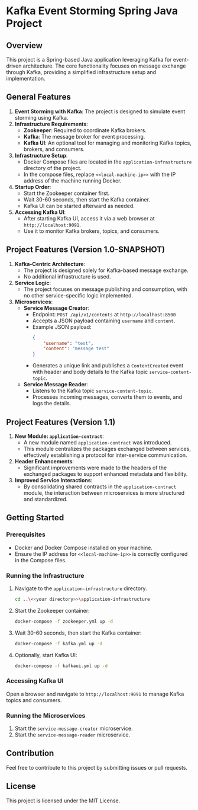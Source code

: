 # Kafka Event Storming Spring Java Project

## Overview
This project is a Spring-based Java application leveraging Kafka for event-driven architecture. The core functionality focuses on message exchange through Kafka, providing a simplified infrastructure setup and implementation.

## General Features
1. **Event Storming with Kafka**: The project is designed to simulate event storming using Kafka.
2. **Infrastructure Requirements**:
    - **Zookeeper**: Required to coordinate Kafka brokers.
    - **Kafka**: The message broker for event processing.
    - **Kafka UI**: An optional tool for managing and monitoring Kafka topics, brokers, and consumers.
3. **Infrastructure Setup**:
    - Docker Compose files are located in the `application-infrastructure` directory of the project.
    - In the compose files, replace `<<local-machine-ip>>` with the IP address of the machine running Docker.
4. **Startup Order**:
    - Start the Zookeeper container first.
    - Wait 30-60 seconds, then start the Kafka container.
    - Kafka UI can be started afterward as needed.
5. **Accessing Kafka UI**:
    - After starting Kafka UI, access it via a web browser at `http://localhost:9091`.
    - Use it to monitor Kafka brokers, topics, and consumers.

## Project Features (Version 1.0-SNAPSHOT)
1. **Kafka-Centric Architecture**:
    - The project is designed solely for Kafka-based message exchange.
    - No additional infrastructure is used.
2. **Service Logic**:
    - The project focuses on message publishing and consumption, with no other service-specific logic implemented.
3. **Microservices**:
    - **Service Message Creator**:
        - Endpoint: `POST /api/v1/contents` at `http://localhost:8500`
        - Accepts a JSON payload containing `username` and `content`.
        - Example JSON payload:
           ```json
           {
               "username": "test",
               "content": "message test"
           }
        - Generates a unique link and publishes a `ContentCreated` event with header and body details to the Kafka topic `service-content-topic`.
    - **Service Message Reader**:
        - Listens to the Kafka topic `service-content-topic`.
        - Processes incoming messages, converts them to events, and logs the details.

## Project Features (Version 1.1)
1. **New Module: `application-contract`**:
   - A new module named `application-contract` was introduced.
   - This module centralizes the packages exchanged between services, effectively establishing a protocol for inter-service communication.
2. **Header Enhancements**:
   - Significant improvements were made to the headers of the exchanged packages to support enhanced metadata and flexibility.
3. **Improved Service Interactions**:
   - By consolidating shared contracts in the `application-contract` module, the interaction between microservices is more structured and standardized.

## Getting Started
### Prerequisites
- Docker and Docker Compose installed on your machine.
- Ensure the IP address for `<<local-machine-ip>>` is correctly configured in the Compose files.

### Running the Infrastructure
1. Navigate to the `application-infrastructure` directory.
   ```bash
   cd ..\<<your directory>>\application-infrastructure
   ```
2. Start the Zookeeper container:
   ```bash
   docker-compose -f zookeeper.yml up -d
   ```
3. Wait 30-60 seconds, then start the Kafka container:
   ```bash
   docker-compose -f kafka.yml up -d
   ```
4. Optionally, start Kafka UI:
   ```bash
   docker-compose -f kafkaui.yml up -d
   ```

### Accessing Kafka UI
Open a browser and navigate to `http://localhost:9091` to manage Kafka topics and consumers.

### Running the Microservices
1. Start the `service-message-creator` microservice.
2. Start the `service-message-reader` microservice.

## Contribution
Feel free to contribute to this project by submitting issues or pull requests.

## License
This project is licensed under the MIT License.

